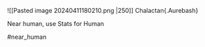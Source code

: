 ![[Pasted image 20240411180210.png |250]]
Chalactan{.Aurebash}

Near human, use Stats for Human

#near_human 



